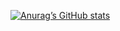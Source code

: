[![Anurag’s GitHub stats](https://github-readme-stats.vercel.app/api?username=AustinC9)](https://github.com/anuraghazra/github-readme-stats)
